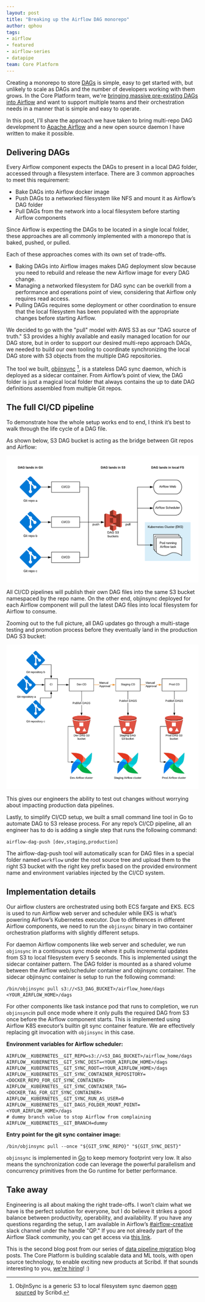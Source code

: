 ```yaml
---
layout: post
title: "Breaking up the Airflow DAG monorepo"
author: qphou
tags:
- airflow
- featured
- airflow-series
- datapipe
team: Core Platform
---
```



Creating a monorepo to store
[DAGs](https://airflow.apache.org/docs/stable/concepts.html#dags) is simple,
easy to get started with, but unlikely to scale as DAGs and the number of
developers working with them grows. In the Core Platform team, we're [bringing massive pre-existing DAGs
into Airflow](/blog/2020/modernizing-an-old-data-pipeline.html) and want to
support multiple teams and their orchestration needs in a manner that is simple
and easy to operate.

In this post, I'll share the approach we have taken to bring multi-repo DAG
development to [Apache Airflow](https://airflow.apache.org) and a new open
source daemon I have written to make it possible.


## Delivering DAGs

Every Airflow component expects the DAGs to present in a local DAG folder,
accessed through a filesystem interface. There are 3 common approaches to meet
this requirement:

* Bake DAGs into Airflow docker image
* Push DAGs to a networked filesystem like NFS and mount it as Airflow’s DAG
folder
* Pull DAGs from the network into a local filesystem before starting Airflow
components

Since Airflow is expecting the DAGs to be located in a single local folder,
these approaches are all commonly implemented with a monorepo that is baked,
pushed, or pulled.

Each of these approaches comes with its own set of trade-offs.

* Baking DAGs into Airflow images makes DAG deployment slow because you need to
  rebuild and release the new Airflow image for every DAG change.
* Managing a networked filesystem for DAG sync can be overkill from a performance and
  operations point of view, considering that Airflow only requires read access.
* Pulling DAGs requires some deployment or other coordination to ensure that the
  local filesystem has been populated with the appropriate changes before
  starting Airflow.

We decided to go with the "pull" model with AWS S3 as our "DAG source of
truth." S3 provides a highly available and easily managed location for our DAG
store, but in order to support our desired multi-repo approach DAGs, we needed
to build our own tooling to coordinate synchronizing the local DAG store with
S3 objects from the multiple DAG repositories.

The tool we built, [objinsync](https://github.com/scribd/objinsync) [^1], is a
stateless DAG sync daemon, which is deployed as a sidecar container. From
Airflow’s point of view, the DAG folder is just a magical local folder that
always contains the up to date DAG definitions assembled from multiple Git
repos.


## The full CI/CD pipeline

To demonstrate how the whole setup works end to end, I think it’s best to walk
through the life cycle of a DAG file.

As shown below, S3 DAG bucket is acting as the bridge between Git repos and
Airflow:

![Using S3 as the bridge](/post-images/2020-03-airflow/s3-as-bridge.png)

All CI/CD pipelines will publish their own DAG files into the same S3 bucket
namespaced by the repo name. On the other end, objinsync deployed for each
Airflow component will pull the latest DAG files into local filesystem for
Airflow to consume.

Zooming out to the full picture, all DAG updates go through a multi-stage
testing and promotion process before they eventually land in the production DAG
S3 bucket:

![DAG release pipeline](/post-images/2020-03-airflow/dag-release-pipeline.png)

This gives our engineers the ability to test out changes without worrying about
impacting production data pipelines.

Lastly, to simplify CI/CD setup, we built a small command line tool in Go to
automate DAG to S3 release process. For any repo’s CI/CD pipeline, all an
engineer has to do is adding a single step that runs the following command:

```
airflow-dag-push [dev,staging,production]
```

The airflow-dag-push tool will automatically scan for DAG files in a special
folder named `workflow` under the root source tree and upload them to the right
S3 bucket with the right key prefix based on the provided environment name and
environment variables injected by the CI/CD system.


## Implementation details

Our airflow clusters are orchestrated using both ECS fargate and EKS. ECS is
used to run Airflow web server and scheduler while EKS is what’s powering
Airflow’s Kubernetes executor. Due to differences in different Airflow
components, we need to run the `objinsync` binary in two container orchestration
platforms with slightly different setups.

For daemon Airflow components like web server and scheduler, we run
`objinsync` in a continuous sync mode where it pulls incremental updates from
S3 to local filesystem every 5 seconds. This is implemented usingt the sidecar
container pattern. The DAG folder is mounted as a shared volume between the
Airflow web/scheduler container and objinsync container. The sidecar
objinsync container is setup to run the following command:

```
/bin/objinsync pull s3://<S3_DAG_BUCKET>/airflow_home/dags <YOUR_AIRFLOW_HOME>/dags
```

For other components like task instance pod that runs to completion, we run
`objinsync`in pull once mode where it only pulls the required DAG from S3 once
before the Airflow component starts. This is implemented using Airflow K8S
executor’s builtin git sync container feature. We are effectively replacing git
invocation with `objinsync` in this case.

**Environment variables for Airflow scheduler:**

```
AIRFLOW__KUBERNETES__GIT_REPO=s3://<S3_DAG_BUCKET>/airflow_home/dags
AIRFLOW__KUBERNETES__GIT_SYNC_DEST=<YOUR_AIRFLOW_HOME>/dags
AIRFLOW__KUBERNETES__GIT_SYNC_ROOT=<YOUR_AIRFLOW_HOME>/dags
AIRFLOW__KUBERNETES__GIT_SYNC_CONTAINER_REPOSITORY=<DOCKER_REPO_FOR_GIT_SYNC_CONTAINER>
AIRFLOW__KUBERNETES__GIT_SYNC_CONTAINER_TAG=<DOCKER_TAG_FOR_GIT_SYNC_CONTAINER>
AIRFLOW__KUBERNETES__GIT_SYNC_RUN_AS_USER=0
AIRFLOW__KUBERNETES__GIT_DAGS_FOLDER_MOUNT_POINT=<YOUR_AIRFLOW_HOME>/dags
# dummy branch value to stop Airflow from complaining
AIRFLOW__KUBERNETES__GIT_BRANCH=dummy
```


**Entry point for the git sync container image:**

```
/bin/objinsync pull --once "${GIT_SYNC_REPO}" "${GIT_SYNC_DEST}"
```

`objinsync` is implemented in [Go](https://golang.org/) to keep memory footprint very low. It also means
the synchronization code can leverage the powerful parallelism and concurrency
primitives from the Go runtime for better performance.


## Take away

Engineering is all about making the right trade-offs. I won’t claim what we have
is the perfect solution for everyone, but I do believe it strikes a good
balance between productivity, operability, and availability. If you have any
questions regarding the setup, I am available in Airflow’s
[#airflow-creative](https://apache-airflow.slack.com/messages/airflow-creative)
slack channel under the handle "QP." If you are not already part of the Airflow
Slack community, you can get access via
[this link](https://apache-airflow-slack.herokuapp.com/).

This is the second blog post from our series of [data pipeline
migration](/blog/2020/modernizing-an-old-data-pipeline.html)
blog posts.
The Core Platform is building scalable data and ML tools, with open source
technology, to enable exciting new products at Scribd. If that sounds
interesting to you, [we're hiring](/careers/#open-positions)! :)



[^1]: ObjInSync is a generic S3 to local filesystem sync daemon [open sourced](https://github.com/scribd/objinsync) by Scribd.

